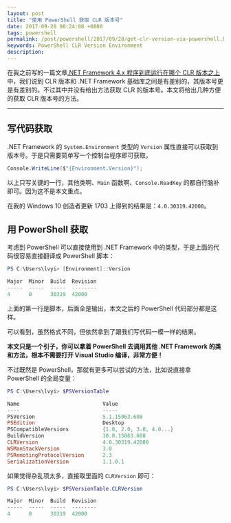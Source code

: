 ```yaml
---
layout: post
title: "使用 PowerShell 获取 CLR 版本号"
date: 2017-09-28 00:24:08 +0800
tags: powershell
permalink: /post/powershell/2017/09/28/get-clr-version-via-powershell.html
keywords: PowerShell CLR Version Environment
description: 
---
```


在我之前写的一篇文章[.NET Framework 4.x 程序到底运行在哪个 CLR 版本之上](/dotnet/2017/09/22/dotnet-version.html)中，我们说到 CLR 版本和 .NET Framework 基础库之间是有差别的，其版本号更是有差别的。不过其中并没有给出方法获取 CLR 的版本号。本文将给出几种方便的获取 CLR 版本号的方法。

---

## 写代码获取

.NET Framework 的 `System.Environment` 类型的 `Version` 属性直接可以获取到版本号。于是只需要简单写一个控制台程序即可获取。

```csharp
Console.WriteLine($"{Environment.Version}");
```

以上只写关键的一行，其他类啊、`Main` 函数啊、`Console.ReadKey` 的都自行脑补即可。因为这不是本文重点。

在我的 Windows 10 创造者更新 1703 上得到的结果是：`4.0.30319.42000`。

## 用 PowerShell 获取

考虑到 PowerShell 可以直接使用到 .NET Framework 中的类型，于是上面的代码很容易直接翻译成 PowerShell 脚本：

```powershell
PS C:\Users\lvyi> [Environment]::Version

Major  Minor  Build  Revision
-----  -----  -----  --------
4      0      30319  42000
```

上面的第一行是脚本，后面全是输出，本文之后的 PowerShell 代码部分都是这样。

可以看到，虽然格式不同，但依然拿到了跟我们写代码一模一样的结果。

**本文只是一个引子，你可以拿着 PowerShell 去调用其他 .NET Framework 的类和方法，根本不需要打开 Visual Studio 编译，非常方便！**

不过既然是 PowerShell，那就有更多可以尝试的方法，比如说直接拿 PowerShell 的全局变量：

```powershell
PS C:\Users\lvyi> $PSVersionTable

Name                           Value
----                           -----
PSVersion                      5.1.15063.608
PSEdition                      Desktop
PSCompatibleVersions           {1.0, 2.0, 3.0, 4.0...}
BuildVersion                   10.0.15063.608
CLRVersion                     4.0.30319.42000
WSManStackVersion              3.0
PSRemotingProtocolVersion      2.3
SerializationVersion           1.1.0.1
```

如果觉得杂乱项太多，直接取里面的 `CLRVersion` 即可：

```powershell
PS C:\Users\lvyi> $PSVersionTable.CLRVersion

Major  Minor  Build  Revision
-----  -----  -----  --------
4      0      30319  42000
```
